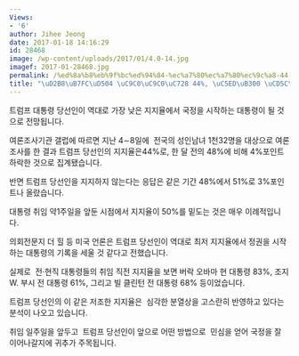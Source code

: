 ```yaml
---
Views:
- '6'
author: Jihee Jeong
date: 2017-01-18 14:16:29
id: 28468
image: /wp-content/uploads/2017/01/4.0-14.jpg
imagef: 2017-01-28468.jpg
permalink: /%ed%8a%b8%eb%9f%bc%ed%94%84-%ec%a7%80%ec%a7%80%ec%9c%a8-44-%ec%97%ad%eb%8c%80-%ec%b5%9c%ec%a0%80/
title: "\uD2B8\uB7FC\uD504 \uC9C0\uC9C0\uC728 44%, \uC5ED\uB300 \uCD5C\uC800"
---
```


트럼프 대통령 당선인이 역대로 가장 낮은 지지율에서 국정을 시작하는 대통령이 될 것으로 전망됩니다.

여론조사기관 갤럽에 따르면 지난 4∼8일에  전국의 성인남녀 1천32명을 대상으로 여론조사를 한 결과 트럼프 당선인의 지지율은44%로, 한 달 전의 48%에 비해 4%포인트 하락한 것으로 집계됐습니다.

반면 트럼프 당선인을 지지하지 않는다는 응답은 같은 기간 48%에서 51%로 3%포인트나 올랐습니다.

대통령 취임 약1주일을 앞둔 시점에서 지지율이 50%를 밑도는 것은 매우 이례적입니다.

의회전문지 더 힐 등 미국 언론은 트럼프 당선인이 역대로 최저 지지율에서 정권을 시작하는 대통령의 기록을 세울 것 같다고 전했습니다.

실제로  전·현직 대통령들의 취임 직전 지지율을 보면 버락 오바마 현 대통령 83%, 조지 W. 부시 전 대통령 61%, 그리고 빌 클린턴 전 대통령 68% 등이었습니다.

트럼프 당선인의 이 같은 저조한 지지율은  심각한 분열상을 고스란히 반영하고 있다는 분석이 나오고 있습니다.

취임 일주일을 앞두고  트럼프 당선인이 앞으로 어떤 방법으로  민심을 얻어 국정을 잘 이어나갈지에 귀추가 주목됩니다.